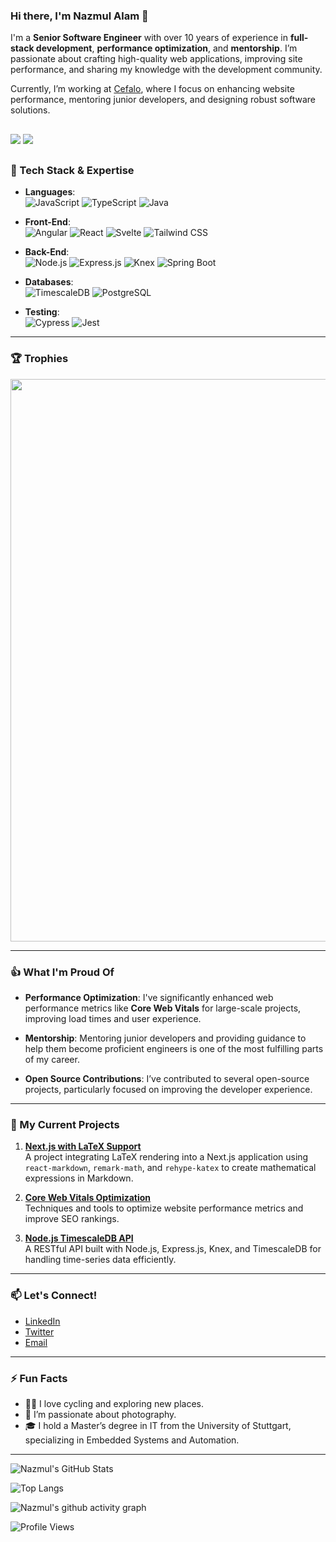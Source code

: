 ### Hi there, I'm Nazmul Alam 👋

I'm a **Senior Software Engineer** with over 10 years of experience in **full-stack development**, **performance optimization**, and **mentorship**. I’m passionate about crafting high-quality web applications, improving site performance, and sharing my knowledge with the development community.

Currently, I’m working at [Cefalo](https://www.cefalo.com/), where I focus on enhancing website performance, mentoring junior developers, and designing robust software solutions.

##
<a href = "mailto:nazmuldipu@gmail.com"><img src="https://img.shields.io/badge/-Gmail-%23EA4335?style=for-the-badge&logo=gmail&logoColor=white" target="_blank"></a>
<a href="https://www.linkedin.com/in/nazmuldipu/" target="_blank"><img src="https://img.shields.io/badge/-LinkedIn-%230077B5?style=for-the-badge&logo=linkedin&logoColor=white" target="_blank"></a>

##
### 🔧 Tech Stack & Expertise
- **Languages**:  
  ![JavaScript](https://img.shields.io/badge/JavaScript-F7DF1E?style=flat&logo=javascript&logoColor=black) 
  ![TypeScript](https://img.shields.io/badge/TypeScript-007ACC?style=flat&logo=typescript&logoColor=white) 
  ![Java](https://img.shields.io/badge/Java-007396?style=flat&logo=java&logoColor=white)

- **Front-End**:  
  ![Angular](https://img.shields.io/badge/Angular-DD0031?style=flat&logo=angular&logoColor=white) 
  ![React](https://img.shields.io/badge/React-61DAFB?style=flat&logo=react&logoColor=black) 
  ![Svelte](https://img.shields.io/badge/Svelte-FF3E00?style=flat&logo=svelte&logoColor=white) 
  ![Tailwind CSS](https://img.shields.io/badge/Tailwind%20CSS-38B2AC?style=flat&logo=tailwind-css&logoColor=white)

- **Back-End**:  
  ![Node.js](https://img.shields.io/badge/Node.js-339933?style=flat&logo=node.js&logoColor=white) 
  ![Express.js](https://img.shields.io/badge/Express.js-000000?style=flat&logo=express&logoColor=white) 
  ![Knex](https://img.shields.io/badge/Knex.js-ff5722?style=flat&logoColor=white) 
  ![Spring Boot](https://img.shields.io/badge/Spring%20Boot-6DB33F?style=flat&logo=spring-boot&logoColor=white) 

- **Databases**:  
  ![TimescaleDB](https://img.shields.io/badge/TimescaleDB-212121?style=flat&logo=postgresql&logoColor=white) 
  ![PostgreSQL](https://img.shields.io/badge/PostgreSQL-336791?style=flat&logo=postgresql&logoColor=white)

- **Testing**:  
  ![Cypress](https://img.shields.io/badge/Cypress-17202C?style=flat&logo=cypress&logoColor=white) 
  ![Jest](https://img.shields.io/badge/Jest-C21325?style=flat&logo=jest&logoColor=white)

---
### 🏆 Trophies
  
  <img width=900 src="https://github-profile-trophy.vercel.app/?username=nazmuldipu&column=7&theme=gruvbox&no-frame=true"/>

---

### 👍 What I'm Proud Of

- **Performance Optimization**: I've significantly enhanced web performance metrics like **Core Web Vitals** for large-scale projects, improving load times and user experience.
  
- **Mentorship**: Mentoring junior developers and providing guidance to help them become proficient engineers is one of the most fulfilling parts of my career.

- **Open Source Contributions**: I’ve contributed to several open-source projects, particularly focused on improving the developer experience.

---

### 🚀 My Current Projects

1. **[Next.js with LaTeX Support](https://github.com/nazmuldipu/nextjs-latex)**  
   A project integrating LaTeX rendering into a Next.js application using `react-markdown`, `remark-math`, and `rehype-katex` to create mathematical expressions in Markdown.

2. **[Core Web Vitals Optimization](https://github.com/nazmuldipu/web-vitals-optimization)**  
   Techniques and tools to optimize website performance metrics and improve SEO rankings.

3. **[Node.js TimescaleDB API](https://github.com/nazmuldipu/timescaledb-api)**  
   A RESTful API built with Node.js, Express.js, Knex, and TimescaleDB for handling time-series data efficiently.

---

### 📫 Let's Connect!

- [LinkedIn](https://www.linkedin.com/in/nazmuldipu/)
- [Twitter](https://twitter.com/yourhandle)
- [Email](mailto:nazmuldipu@example.com)

---

### ⚡ Fun Facts
- 🚴‍♂️ I love cycling and exploring new places.
- 📸 I’m passionate about photography.
- 🎓 I hold a Master’s degree in IT from the University of Stuttgart, specializing in Embedded Systems and Automation.

---

![Nazmul's GitHub Stats](https://github-readme-stats.vercel.app/api?username=nazmuldipu&show_icons=true&theme=radical)

![Top Langs](https://github-readme-stats.vercel.app/api/top-langs/?username=nazmuldipu&layout=compact&theme=radical)

![Nazmul's github activity graph](https://github-readme-activity-graph.vercel.app/graph?username=nazmuldipu&theme=react-dark)


![Profile Views](https://komarev.com/ghpvc/?username=nazmuldipu&color=brightgreen)
